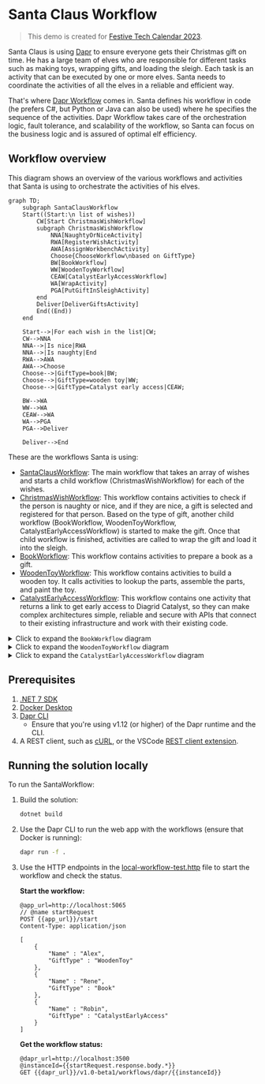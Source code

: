 # Santa Claus Workflow

> This demo is created for [Festive Tech Calendar 2023](https://festivetechcalendar.com/).

Santa Claus is using [Dapr](https://dapr.io/) to ensure everyone gets their Christmas gift on time. He has a large team of elves who are responsible for different tasks such as making toys, wrapping gifts, and loading the sleigh. Each task is an activity that can be executed by one or more elves. Santa needs to coordinate the activities of all the elves in a reliable and efficient way.

That's where [Dapr Workflow](https://docs.dapr.io/developing-applications/building-blocks/workflow/workflow-overview/) comes in. Santa defines his workflow in code (he prefers C#, but Python or Java can also be used) where he specifies the sequence of the activities. Dapr Workflow takes care of the orchestration logic, fault tolerance, and scalability of the workflow, so Santa can focus on the business logic and is assured of optimal elf efficiency.

## Workflow overview

This diagram shows an overview of the various workflows and activities that Santa is using to orchestrate the activities of his elves.

```mermaid
graph TD;
    subgraph SantaClausWorkflow
    Start((Start:\n list of wishes))
        CW[Start ChristmasWishWorkflow]
        subgraph ChristmasWishWorkflow
            NNA[NaughtyOrNiceActivity]
            RWA[RegisterWishActivity]
            AWA[AssignWorkbenchActivity]
            Choose{ChooseWorkflow\nbased on GiftType}
            BW[BookWorkflow]
            WW[WoodenToyWorkflow]
            CEAW[CatalystEarlyAccessWorkflow]
            WA[WrapActivity]
            PGA[PutGiftInSleighActivity]
        end
        Deliver[DeliverGiftsActivity]
        End((End))
    end

    Start-->|For each wish in the list|CW;
    CW-->NNA
    NNA-->|Is nice|RWA
    NNA-->|Is naughty|End
    RWA-->AWA
    AWA-->Choose
    Choose-->|GiftType=book|BW;
    Choose-->|GiftType=wooden toy|WW;
    Choose-->|GiftType=Catalyst early access|CEAW;

    BW-->WA
    WW-->WA
    CEAW-->WA
    WA-->PGA
    PGA-->Deliver

    Deliver-->End
```

These are the workflows Santa is using:

- [SantaClausWorkflow](./SantaClausWorkflow/Workflows/SantaClausWorkflow.cs): The main workflow that takes an array of wishes and starts a child workflow (ChristmasWishWorkflow) for each of the wishes.
- [ChristmasWishWorkflow](./SantaClausWorkflow/Workflows/ChristmasWishWorkflow.cs): This workflow contains activities to check if the person is naughty or nice, and if they are nice, a gift is selected and registered for that person. Based on the type of gift, another child workflow (BookWorkflow, WoodenToyWorkflow, CatalystEarlyAccessWorkflow) is started to make the gift. Once that child workflow is finished, activities are called to wrap the gift and load it into the sleigh.
- [BookWorkflow](./SantaClausWorkflow/Workflows/BookWorkflow.cs): This workflow contains activities to prepare a book as a gift.
- [WoodenToyWorkflow](./SantaClausWorkflow/Workflows/WoodenToyWorkflow.cs): This workflow contains activities to build a wooden toy. It calls activities to lookup the parts, assemble the parts, and paint the toy.
- [CatalystEarlyAccessWorkflow](./SantaClausWorkflow/Workflows/CatalystEarlyAccessWorkflow.cs): This workflow contains one activity that returns a link to get early access to Diagrid Catalyst, so they can make complex architectures simple, reliable and secure with APIs that connect to their existing infrastructure and work with their existing code.

<details>
    <summary>Click to expand the <code>BookWorkflow</code> diagram</summary>

```mermaid
graph TD;
    Start((Start))-->DetermineBookContentActivity
    subgraph fan-out/fan-in for each part in the book
        WritePageActivity
    end
    DetermineBookContentActivity-->WritePageActivity
    WritePageActivity-->BindBookActivity
    BindBookActivity-->End((End))
```

</details>

<details>
    <summary>Click to expand the <code>WoodenToyWorkflow</code> diagram</summary>

```mermaid
graph TD;
    Start((Start))-->LookupPartsActivity
    subgraph fan-out/fan-in for each part of the toy
        CollectPartActivity
    end
    LookupPartsActivity-->CollectPartActivity
    CollectPartActivity-->AssembleToyActivity
    AssembleToyActivity-->PaintToyActivity
    PaintToyActivity-->End((End))
```

</details>

<details>
    <summary>Click to expand the <code>CatalystEarlyAccessWorkflow</code> diagram</summary>

```mermaid
graph TD;
    Start((Start))-->CatalystEarlyAccessActivity
    CatalystEarlyAccessActivity-->End((End))
```

</details>

## Prerequisites

1. [.NET 7 SDK](https://dotnet.microsoft.com/download/dotnet/7.0)
2. [Docker Desktop](https://www.docker.com/products/docker-desktop/)
3. [Dapr CLI](https://docs.dapr.io/getting-started/install-dapr-cli/)
   - Ensure that you're using v1.12 (or higher) of the Dapr runtime and the CLI.
4. A REST client, such as [cURL](https://curl.se/), or the VSCode [REST client extension](https://marketplace.visualstudio.com/items?itemName=humao.rest-client).

## Running the solution locally

To run the SantaWorkflow:

1. Build the solution:

    ```bash
    dotnet build
    ```

2. Use the Dapr CLI to run the web app with the workflows (ensure that Docker is running):

    ```bash
    dapr run -f .
    ```

3. Use the HTTP endpoints in the [local-workflow-test.http](./local-workflow-tests.http) file to start the workflow and check the status.

    **Start the workflow:**

    ```http
    @app_url=http://localhost:5065
    // @name startRequest
    POST {{app_url}}/start
    Content-Type: application/json

    [
        {
            "Name" : "Alex",
            "GiftType" : "WoodenToy"
        },
        {
            "Name" : "Rene",
            "GiftType" : "Book"
        },
        {
            "Name" : "Robin",
            "GiftType" : "CatalystEarlyAccess"
        }
    ]
    ```

    **Get the workflow status:**

    ```http
    @dapr_url=http://localhost:3500
    @instanceId={{startRequest.response.body.*}}
    GET {{dapr_url}}/v1.0-beta1/workflows/dapr/{{instanceId}}
    ```
